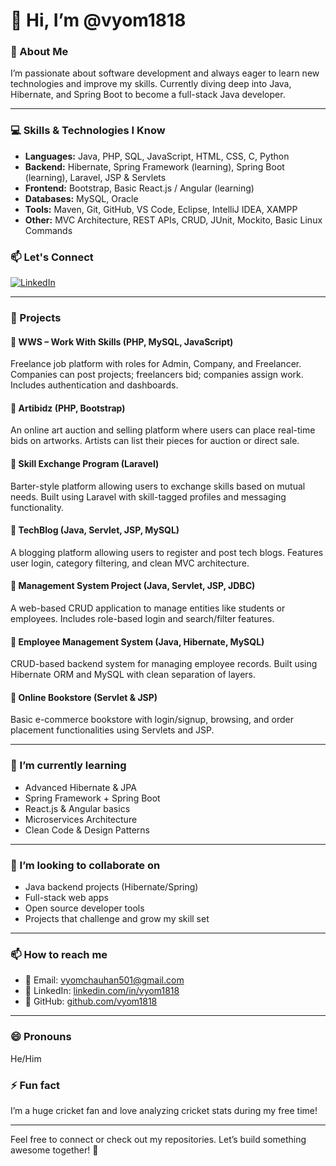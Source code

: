 # 👋 Hi, I’m @vyom1818

### 👀 About Me  
I’m passionate about software development and always eager to learn new technologies and improve my skills. Currently diving deep into Java, Hibernate, and Spring Boot to become a full-stack Java developer.

---

### 💻 Skills & Technologies I Know  
- **Languages:** Java, PHP, SQL, JavaScript, HTML, CSS, C, Python  
- **Backend:** Hibernate, Spring Framework (learning), Spring Boot (learning), Laravel, JSP & Servlets  
- **Frontend:** Bootstrap, Basic React.js / Angular (learning)  
- **Databases:** MySQL, Oracle  
- **Tools:** Maven, Git, GitHub, VS Code, Eclipse, IntelliJ IDEA, XAMPP  
- **Other:** MVC Architecture, REST APIs, CRUD, JUnit, Mockito, Basic Linux Commands



### 📫 Let's Connect

[![LinkedIn](https://img.shields.io/badge/LinkedIn-blue?style=for-the-badge&logo=linkedin&logoColor=white)](https://www.linkedin.com/in/vyom-chauhan-9b87a3370/)

---

### 🚀 Projects  

#### 🔹 **WWS – Work With Skills (PHP, MySQL, JavaScript)**  
Freelance job platform with roles for Admin, Company, and Freelancer. Companies can post projects; freelancers bid; companies assign work. Includes authentication and dashboards.

#### 🔹 **Artibidz (PHP, Bootstrap)**  
An online art auction and selling platform where users can place real-time bids on artworks. Artists can list their pieces for auction or direct sale.

#### 🔹 **Skill Exchange Program (Laravel)**  
Barter-style platform allowing users to exchange skills based on mutual needs. Built using Laravel with skill-tagged profiles and messaging functionality.

#### 🔹 **TechBlog (Java, Servlet, JSP, MySQL)**  
A blogging platform allowing users to register and post tech blogs. Features user login, category filtering, and clean MVC architecture.

#### 🔹 **Management System Project (Java, Servlet, JSP, JDBC)**  
A web-based CRUD application to manage entities like students or employees. Includes role-based login and search/filter features.

#### 🔹 **Employee Management System (Java, Hibernate, MySQL)**  
CRUD-based backend system for managing employee records. Built using Hibernate ORM and MySQL with clean separation of layers.

#### 🔹 **Online Bookstore (Servlet & JSP)**  
Basic e-commerce bookstore with login/signup, browsing, and order placement functionalities using Servlets and JSP.

---

### 🌱 I’m currently learning  
- Advanced Hibernate & JPA  
- Spring Framework + Spring Boot  
- React.js & Angular basics  
- Microservices Architecture  
- Clean Code & Design Patterns

---

### 💞️ I’m looking to collaborate on  
- Java backend projects (Hibernate/Spring)  
- Full-stack web apps  
- Open source developer tools  
- Projects that challenge and grow my skill set

---

### 📫 How to reach me  
- 📧 Email: vyomchauhan501@gmail.com  
- 🔗 LinkedIn: [linkedin.com/in/vyom1818](https://linkedin.com/in/vyom1818)  
- 🐙 GitHub: [github.com/vyom1818](https://github.com/vyom1818)

---

### 😄 Pronouns  
He/Him

### ⚡ Fun fact  
I’m a huge cricket fan and love analyzing cricket stats during my free time!

---

Feel free to connect or check out my repositories. Let’s build something awesome together! 🚀
